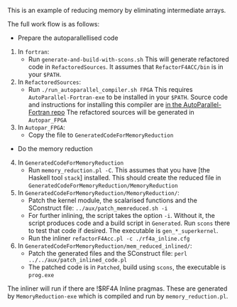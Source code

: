 This is an example of reducing memory by eliminating intermediate arrays.

The full work flow is as follows:
* Prepare the autoparallellised code
1. In `fortran`: 
    - Run  `generate-and-build-with-scons.sh`
    This will generate refactored code in `RefactoredSources`.
    It assumes that `RefactorF4ACC/bin` is in your `$PATH`.
2. In `RefactoredSources`:
    - Run `./run_autoparallel_compiler.sh FPGA`
    This requires `AutoParallel-Fortran-exe` to be installed in your `$PATH`. 
    Source code and instructions for installing this compiler are [in the AutoParallel-Fortran repo](https://github.com/wimvanderbauwhede/AutoParallel-Fortran)
    The refactored sources will be generated in `Autopar_FPGA`
3. In `Autopar_FPGA`:
    - Copy the file to `GeneratedCodeForMemoryReduction`
* Do the memory reduction 
4. In  `GeneratedCodeForMemoryReduction`
    - Run `memory_reduction.pl -C`. 
    This assumes that you have [the Haskell tool `stack`] installed.
    This should create the reduced file in `GeneratedCodeForMemoryReduction/MemoryReduction`
5. In `GeneratedCodeForMemoryReduction/MemoryReduction/`:
    - Patch the kernel module, the scalarised functions and the SConstruct file:
        `../aux/patch_memreduced.sh -i`
    - For further inlining, the script takes the option `-i`. Without it, the script produces code and a build script in `Generated`. Run `scons` there to test that code if desired. The executable is  `gen_*_superkernel`.
    - Run the inliner
    `refactorF4Acc.pl -c ./rf4a_inline.cfg`
6. In `GeneratedCodeForMemoryReduction/mem_reduced_inlined/`:
    - Patch the generated files and the SConstruct file:
    `perl ../../aux/patch_inlined_code.pl`
    - The patched code is in `Patched`, build using `scons`, the executable is `prog.exe`
    
The inliner will run if there are !$RF4A Inline pragmas. These are generated by `MemoryReduction-exe` which is compiled and run by `memory_reduction.pl`. 

